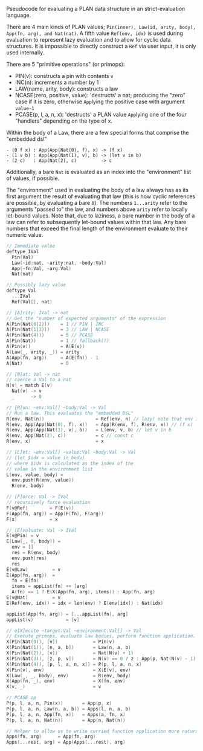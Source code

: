 
Pseudocode for evaluating a PLAN data structure in an strict-evaluation language.

There are 4 main kinds of PLAN values; `Pin(inner), Law(id, arity, body), App(fn, arg), and Nat(nat)`.
A fifth value `Ref(env, idx)` is used during evaluation to represent lazy evaluation and to allow for cyclic data structures. It is impossible to directly construct a `Ref` via user input, it is only used internally.

There are 5 "primitive operations" (or primops):
- PIN(v): constructs a pin with contents `v`
- INC(n): increments a number by 1
- LAW(name, arity, body): constructs a law
- NCASE(zero, positive, value): 'destructs' a nat; producing the "zero" case if it is zero, otherwise `App`lying the positive case with argument `value-1`
- PCASE(p, l, a, n, x): 'destructs' a PLAN value `App`lying one of the four "handlers" depending on the type of x.

Within the body of a Law, there are a few special forms that comprise the "embedded dsl"
```
- (0 f x) : App(App(Nat(0), f), x) -> (f x)
- (1 v b) : App(App(Nat(1), v), b) -> (let v in b)
- (2 c)   : App(Nat(2), c)         -> c
```
Additionally, a bare `Nat` is evaluated as an index into the "environment" list of values, if possible.

The "environment" used in evaluating the body of a law always has as its first argument the result of evaluating that law (this is how cyclic references are possible, by evaluating a bare `0`). The numbers `1...arity` refer to the arguments "passed to" the law, and numbers above `arity` refer to locally let-bound values. Note that, due to laziness, a bare number in the body of a law can refer to subsequently let-bound values within that law. Any bare numbers that exceed the final length of the environment evaluate to their numeric value.

```h
// Immediate value
deftype IVal
  Pin(Val)
  Law(~id:nat, ~arity:nat, ~body:Val)
  App(~fn:Val, ~arg:Val)
  Nat(nat)

// Possibly lazy value
deftype Val
  ...IVal
  Ref(Val[], nat)

// [A]rity: IVal -> nat
// Get the "number of expected arguments" of the expression
A(Pin(Nat(0|2)))    = 1 // PIN | INC
A(Pin(Nat(1|3)))    = 3 // LAW | NCASE
A(Pin(Nat(4)))      = 5 // PCASE
A(Pin(Nat))         = 1 // fallback(?)
A(Pin(v))           = A(E(v))
A(Law(_, arity, _)) = arity
A(App(fn, arg))     = A(E(fn)) - 1
A(Nat)              = 0

// [N]at: Val -> nat
// coerce a Val to a nat
N(v) = match E(v)
  Nat(v) -> v
  _      -> 0

// [R]un: ~env:Val[] ~body:Val -> Val
// Run a law. This evaluates the "embedded DSL"
R(env, Nat(n))                   = Ref(env, n) // lazy! note that env is mutable.
R(env, App(App(Nat(0), f), x))   = App(R(env, f), R(env, x)) // (f x)
R(env, App(App(Nat(1), v), b))   = L(env, v, b) // let v in b
R(env, App(Nat(2), c))           = c // const c
R(env, x)                        = x

// [L]et: ~env:Val[] ~value:Val ~body:Val -> Val
// (let $idx = value in body)
// where $idx is calculated as the index of the
// value in the environment list
L(env, value, body) =
  env.push(R(env, value))
  R(env, body)

// [F]orce: Val -> IVal
// recursively force evaluation
F(v@Ref)        = F(E(v))
F(App(fn, arg)) = App(F(fn), F(arg))
F(x)            = x

// [E]valuate: Val -> IVal
E(v@Pin) = v
E(Law(_, 0, body)) =
  env = []
  res = R(env, body)
  env.push(res)
  res
E(v@Law)         = v
E(App(fn, arg))  =
  fn = E(fn)
  items = appList(fn) ++ [arg]
  A(fn) == 1 ? E(X(App(fn, arg), items)) : App(fn, arg)
E(v@Nat)         = v
E(Ref(env, idx)) = idx < len(env) ? E(env[idx]) : Nat(idx)

appList(App(fn, arg)) = [...appList(fn), arg]
appList(v)            = [v]

// e[X]ecute ~target:Val ~environment:Val[] -> Val
// Execute primops, evaluate law bodies, perform function application.
X(Pin(Nat(0)), [v])             = Pin(v)
X(Pin(Nat(1)), [n, a, b])       = Law(n, a, b)
X(Pin(Nat(2)), [v])             = Nat(N(v) + 1)
X(Pin(Nat(3)), [z, p, v])       = N(v) == 0 ? z : App(p, Nat(N(v) - 1))
X(Pin(Nat(4)), [p, l, a, n, x]) = P(p, l, a, n, x)
X(Pin(v), env)                  = X(E(v), env)
X(Law(_, _, body), env)         = R(env, body)
X(App(fn, _), env)              = X(fn, env)
X(v, _)                         = v

// PCASE op
P(p, l, a, n, Pin(x))       = App(p, x)
P(p, l, a, n, Law(n, a, b)) = Apps(l, n, a, b)
P(p, l, a, n, App(fn, x))   = Apps(a, fn, x)
P(p, l, a, n, Nat(n))       = App(n, Nat(n))

// Helper to allow us to write curried function application more naturally
Apps(fn, arg)      = App(fn, arg)
Apps(...rest, arg) = App(Apps(...rest), arg)

```